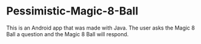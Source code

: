 # Pessimistic-Magic-8-Ball
This is an Android app that was made with Java. The user asks the Magic 8 Ball a question and the Magic 8 Ball will respond.
